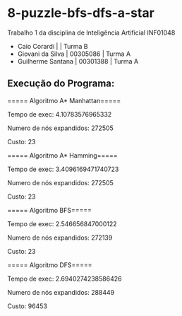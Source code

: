 # 8-puzzle-bfs-dfs-a-star
Trabalho 1 da disciplina de Inteligência Artificial INF01048
- Caio Corardi | | Turma B
- Giovani da Silva | 00305086 | Turma A
- Guilherme Santana | 00301388 | Turma A

## Execução do Programa:

===== Algoritmo A* Manhattan=====

Tempo de exec: 4.10783576965332

Numero de nós expandidos: 272505

Custo: 23

===== Algoritmo A* Hamming=====

Tempo de exec: 3.4096169471740723

Numero de nós expandidos: 272505

Custo: 23


===== Algoritmo BFS=====

Tempo de exec: 2.546656847000122

Numero de nós expandidos: 272139

Custo: 23

===== Algoritmo DFS=====

Tempo de exec: 2.6940274238586426

Numero de nós expandidos: 288449

Custo: 96453

